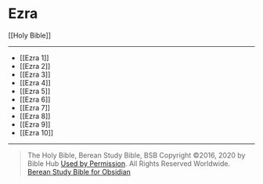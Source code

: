 # Ezra

[[Holy Bible]]

---

- [[Ezra 1]]
- [[Ezra 2]]
- [[Ezra 3]]
- [[Ezra 4]]
- [[Ezra 5]]
- [[Ezra 6]]
- [[Ezra 7]]
- [[Ezra 8]]
- [[Ezra 9]]
- [[Ezra 10]]

---

> The Holy Bible, Berean Study Bible, BSB
> Copyright &copy;2016, 2020 by Bible Hub
> [Used by Permission](https://berean.bible/terms.htm). All Rights Reserved Worldwide.
> [Berean Study Bible for Obsidian](https://github.com/gapmiss/berean-study-bible-for-obsidian)</small>

